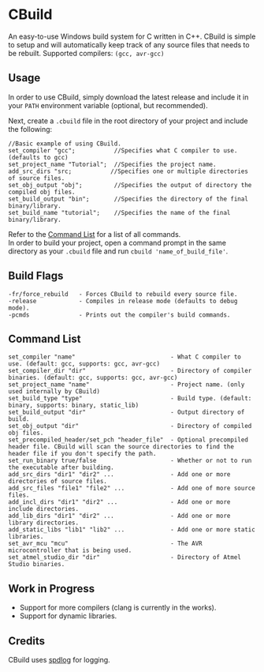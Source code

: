 # CBuild
An easy-to-use Windows build system for C written in C++.
CBuild is simple to setup and will automatically keep track of any source files that needs to be rebuilt.
Supported compilers: `(gcc, avr-gcc)`

## Usage
In order to use CBuild, simply download the latest release and include it in your `PATH` environment variable (optional, but recommended).  

Next, create a `.cbuild` file in the root directory of your project and include the following:  
```
//Basic example of using CBuild.
set_compiler "gcc";           //Specifies what C compiler to use. (defaults to gcc)
set_project_name "Tutorial";  //Specifies the project name.
add_src_dirs "src;           //Specifies one or multiple directories of source files.
set_obj_output "obj";         //Specifies the output of directory the compiled obj files.
set_build_output "bin";       //Specifies the directory of the final binary/library.
set_build_name "tutorial";    //Specifies the name of the final binary/library.
```
Refer to the [Command List](https://github.com/Zekronz/CBuild#command-list) for a list of all commands.  
In order to build your project, open a command prompt in the same directory as your `.cbuild` file and run `cbuild 'name_of_build_file'`.

## Build Flags
```
-fr/force_rebuild   - Forces CBuild to rebuild every source file.
-release            - Compiles in release mode (defaults to debug mode).
-pcmds              - Prints out the compiler's build commands.
```

## Command List
```
set_compiler "name"                           - What C compiler to use. (default: gcc, supports: gcc, avr-gcc)  
set_compiler_dir "dir"                        - Directory of compiler binaries. (default: gcc, supports: gcc, avr-gcc)  
set_project_name "name"                       - Project name. (only used internally by CBuild)  
set_build_type "type"                         - Build type. (default: binary, supports: binary, static_lib)  
set_build_output "dir"                        - Output directory of build.  
set_obj_output "dir"                          - Directory of compiled obj files.  
set_precompiled_header/set_pch "header_file"  - Optional precompiled header file. CBuild will scan the source directories to find the header file if you don't specify the path. 
set_run_binary true/false                     - Whether or not to run the executable after building.  
add_src_dirs "dir1" "dir2" ...                - Add one or more directories of source files.  
add_src_files "file1" "file2" ...             - Add one of more source files. 
add_incl_dirs "dir1" "dir2" ...               - Add one or more include directories.  
add_lib_dirs "dir1" "dir2" ...                - Add one or more library directories.  
add_static_libs "lib1" "lib2" ...             - Add one or more static libraries.
set_avr_mcu "mcu"                             - The AVR microcontroller that is being used.
set_atmel_studio_dir "dir"                    - Directory of Atmel Studio binaries.
```

## Work in Progress
- Support for more compilers (clang is currently in the works).
- Support for dynamic libraries.

## Credits
CBuild uses [spdlog](https://github.com/gabime/spdlog) for logging.